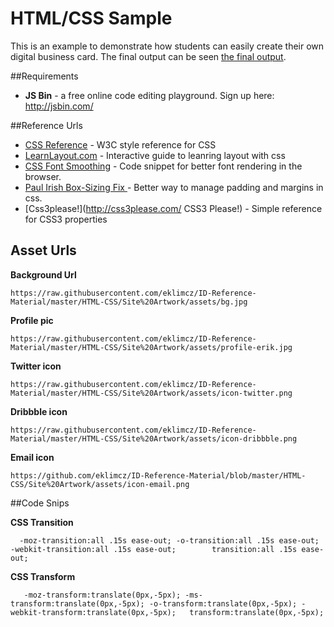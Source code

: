 HTML/CSS Sample
=========

This is an example to demonstrate how students can easily create their own digital business card. The final output can be seen [the final output](http://jsbin.com/wowitore/6/edit?output "here").


##Requirements
* **JS Bin** - a free online code editing playground. Sign up here: http://jsbin.com/

##Reference Urls
* [CSS Reference](http://www.w3schools.com/cssref/) - W3C style reference for CSS
* [LearnLayout.com](http://learnlayout.com/) - Interactive guide to leanring layout with css
* [CSS Font Smoothing](https://gist.github.com/eklimcz/9046333 "CSS Font Smoothing") - Code snippet for better font rendering in the browser.
* [Paul Irish Box-Sizing Fix ](http://www.paulirish.com/2012/box-sizing-border-box-ftw/ "Paul Irish Box-Sizing Fix") - Better way to manage padding and margins in css. 
* [Css3please!](http://css3please.com/ CSS3 Please!) - Simple reference for CSS3 properties 

## Asset Urls
**Background Url**

`https://raw.githubusercontent.com/eklimcz/ID-Reference-Material/master/HTML-CSS/Site%20Artwork/assets/bg.jpg`

**Profile pic**

`https://raw.githubusercontent.com/eklimcz/ID-Reference-Material/master/HTML-CSS/Site%20Artwork/assets/profile-erik.jpg`

**Twitter icon** 

`https://raw.githubusercontent.com/eklimcz/ID-Reference-Material/master/HTML-CSS/Site%20Artwork/assets/icon-twitter.png`

**Dribbble icon** 

`https://raw.githubusercontent.com/eklimcz/ID-Reference-Material/master/HTML-CSS/Site%20Artwork/assets/icon-dribbble.png`

**Email icon** 

`https://github.com/eklimcz/ID-Reference-Material/blob/master/HTML-CSS/Site%20Artwork/assets/icon-email.png`

##Code Snips

**CSS Transition**

`   -moz-transition:all .15s ease-out;
    -o-transition:all .15s ease-out;    
	-webkit-transition:all .15s ease-out;	    
	transition:all .15s ease-out; `
    
**CSS Transform**

`    -moz-transform:translate(0px,-5px);
    -ms-transform:translate(0px,-5px);
	-o-transform:translate(0px,-5px);
	-webkit-transform:translate(0px,-5px);	
	transform:translate(0px,-5px);
`

